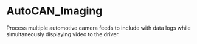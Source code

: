 # AutoCAN_Imaging

Process multiple automotive camera feeds to include with data logs while simultaneously displaying video to the driver.
